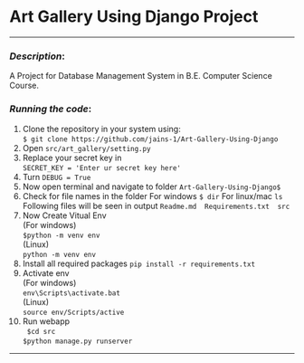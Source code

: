 # Art Gallery Using Django Project 
*** 
### *Description*:

A Project for Database Management System in B.E. Computer Science Course.

### *Running the code*:
1. Clone the repository in your system using:<br>
```$ git clone https://github.com/jains-1/Art-Gallery-Using-Django```
2. Open ```src/art_gallery/setting.py```
3. Replace your secret key in <br> ```SECRET_KEY = 'Enter ur secret key here'```
4. Turn ```DEBUG = True```
5. Now open terminal and navigate to folder  ```Art-Gallery-Using-Django$```
6. Check for file names in the folder
  For windows
    ```$ dir```
  For linux/mac
  ```ls```
  Following files will be seen in output
  ```Readme.md  Requirements.txt  src```
7. Now Create Vitual Env 
<br>(For windows)<br>
 ```$python -m venv env```
<br>(Linux)<br>
 ```python -m venv env```
8. Install all required packages
  ```pip install -r requirements.txt```
9. Activate env
<br>(For windows)<br>
  ```env\Scripts\activate.bat```
<br>(Linux)<br>
  ```source env/Scripts/active```
9. Run webapp
  <br>``` $cd src```<br>
  ```$python manage.py runserver```
  ****